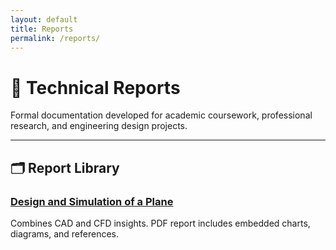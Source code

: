 ```yaml
---
layout: default
title: Reports
permalink: /reports/
---
```


# 📄 Technical Reports

Formal documentation developed for academic coursework, professional research, and engineering design projects.

---

## 🗂️ Report Library

<div class="content-block">
  <h3><a href="{{ site.baseurl }}/reports/10-06-25">Design and Simulation of a Plane</a></h3>
  <p>Combines CAD and CFD insights. PDF report includes embedded charts, diagrams, and references.</p>
</div>


